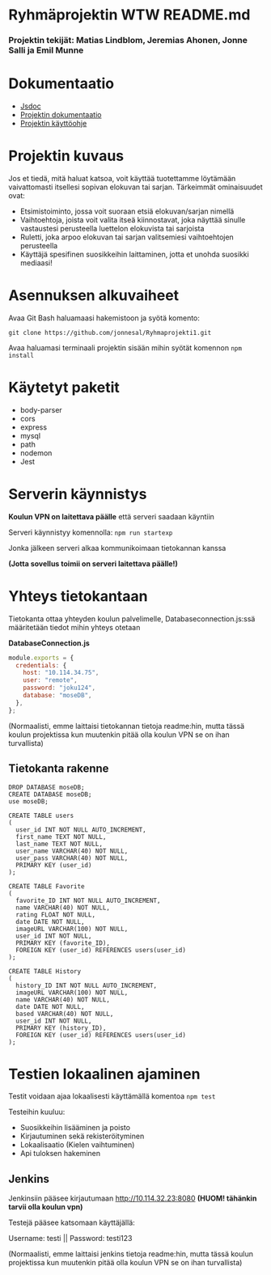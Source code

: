 # Ryhmäprojektin WTW README.md

### Projektin tekijät: Matias Lindblom, Jeremias Ahonen, Jonne Salli ja Emil Munne

# Dokumentaatio

- [Jsdoc](<https://users.metropolia.fi/~jeremah/JsDoc/JsDoc%20(WTW)/global.html>)
- [Projektin dokumentaatio](https://github.com/jonnesal/Ryhmaprojekti1/blob/main/Documents/What%20To%20Watch%20dokumentaatio.pdf)
- [Projektin käyttöohje](https://github.com/jonnesal/Ryhmaprojekti1/blob/main/Documents/What%20to%20Watch%20Käyttöohje.pdf)

# Projektin kuvaus

Jos et tiedä, mitä haluat katsoa, voit käyttää tuotettamme löytämään vaivattomasti itsellesi sopivan elokuvan tai sarjan. Tärkeimmät ominaisuudet ovat:

- Etsimistoiminto, jossa voit suoraan etsiä elokuvan/sarjan nimellä
- Vaihtoehtoja, joista voit valita itseä kiinnostavat, joka näyttää sinulle vastaustesi perusteella luettelon elokuvista tai sarjoista
- Ruletti, joka arpoo elokuvan tai sarjan valitsemiesi vaihtoehtojen perusteella
- Käyttäjä spesifinen suosikkeihin laittaminen, jotta et unohda suosikki mediaasi!

# Asennuksen alkuvaiheet

Avaa Git Bash haluamaasi hakemistoon ja syötä komento:

`git clone https://github.com/jonnesal/Ryhmaprojekti1.git`

Avaa haluamasi terminaali projektin sisään mihin syötät komennon `npm install`

# Käytetyt paketit

- body-parser
- cors
- express
- mysql
- path
- nodemon
- Jest

# Serverin käynnistys

**Koulun VPN on laitettava päälle** että serveri saadaan käyntiin

Serveri käynnistyy komennolla:
`npm run startexp`

Jonka jälkeen serveri alkaa kommunikoimaan tietokannan kanssa

**(Jotta sovellus toimii on serveri laitettava päälle!)**

# Yhteys tietokantaan

Tietokanta ottaa yhteyden koulun palvelimelle, Databaseconnection.js:ssä määritetään tiedot mihin yhteys otetaan

**DatabaseConnection.js**

```js
module.exports = {
  credentials: {
    host: "10.114.34.75",
    user: "remote",
    password: "joku124",
    database: "moseDB",
  },
};
```

(Normaalisti, emme laittaisi tietokannan tietoja readme:hin, mutta tässä koulun projektissa kun muutenkin pitää olla koulun VPN se on ihan turvallista)

## Tietokanta rakenne

```shell
DROP DATABASE moseDB;
CREATE DATABASE moseDB;
use moseDB;

CREATE TABLE users
(
  user_id INT NOT NULL AUTO_INCREMENT,
  first_name TEXT NOT NULL,
  last_name TEXT NOT NULL,
  user_name VARCHAR(40) NOT NULL,
  user_pass VARCHAR(40) NOT NULL,
  PRIMARY KEY (user_id)
);

CREATE TABLE Favorite
(
  favorite_ID INT NOT NULL AUTO_INCREMENT,
  name VARCHAR(40) NOT NULL,
  rating FLOAT NOT NULL,
  date DATE NOT NULL,
  imageURL VARCHAR(100) NOT NULL,
  user_id INT NOT NULL,
  PRIMARY KEY (favorite_ID),
  FOREIGN KEY (user_id) REFERENCES users(user_id)
);

CREATE TABLE History
(
  history_ID INT NOT NULL AUTO_INCREMENT,
  imageURL VARCHAR(100) NOT NULL,
  name VARCHAR(40) NOT NULL,
  date DATE NOT NULL,
  based VARCHAR(40) NOT NULL,
  user_id INT NOT NULL,
  PRIMARY KEY (history_ID),
  FOREIGN KEY (user_id) REFERENCES users(user_id)
);
```

# Testien lokaalinen ajaminen

Testit voidaan ajaa lokaalisesti käyttämällä komentoa
`npm test`

Testeihin kuuluu:

- Suosikkeihin lisääminen ja poisto
- Kirjautuminen sekä rekisteröityminen
- Lokaalisaatio (Kielen vaihtuminen)
- Api tuloksen hakeminen

## Jenkins

Jenkinsiin pääsee kirjautumaan http://10.114.32.23:8080 **(HUOM! tähänkin tarvii olla koulun vpn)**

Testejä pääsee katsomaan käyttäjällä:

Username: testi || Password: testi123

(Normaalisti, emme laittaisi jenkins tietoja readme:hin, mutta tässä koulun projektissa kun muutenkin pitää olla koulun VPN se on ihan turvallista)
